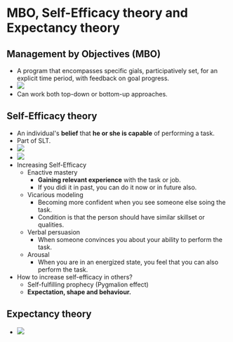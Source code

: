 
# MBO, Self-Efficacy theory and Expectancy theory

## Management by Objectives (MBO)
* A program that encompasses specific gials, participatively set, for an explicit time period, with feedback on goal progress.
* ![](/assets/images/2021-11-24-09-54-15.png)
* Can work both top-down or bottom-up approaches.

## Self-Efficacy theory
* An individual's **belief** that **he or she is capable** of performing a task.
* Part of SLT.
* ![](/assets/images/2021-11-24-09-57-59.png)
* ![](/assets/images/2021-11-24-09-58-51.png)
* Increasing Self-Efficacy
    * Enactive mastery
        * **Gaining relevant experience** with the task or job.
        * If you didi it in past, you can do it now or in future also.
    * Vicarious modeling
        * Becoming more confident when you see someone else soing the task.
        * Condition is that the person should have similar skillset or qualities.
    * Verbal persuasion
        * When someone convinces you about your ability to perform the task.
    * Arousal
        * When you are in an energized state, you feel that you can also perform the task.
* How to increase self-efficacy in others?
    * Self-fulfilling prophecy (Pygmalion effect)
    * **Expectation, shape and behaviour.**

## Expectancy theory
* ![](/assets/images/2021-11-24-10-06-46.png)
